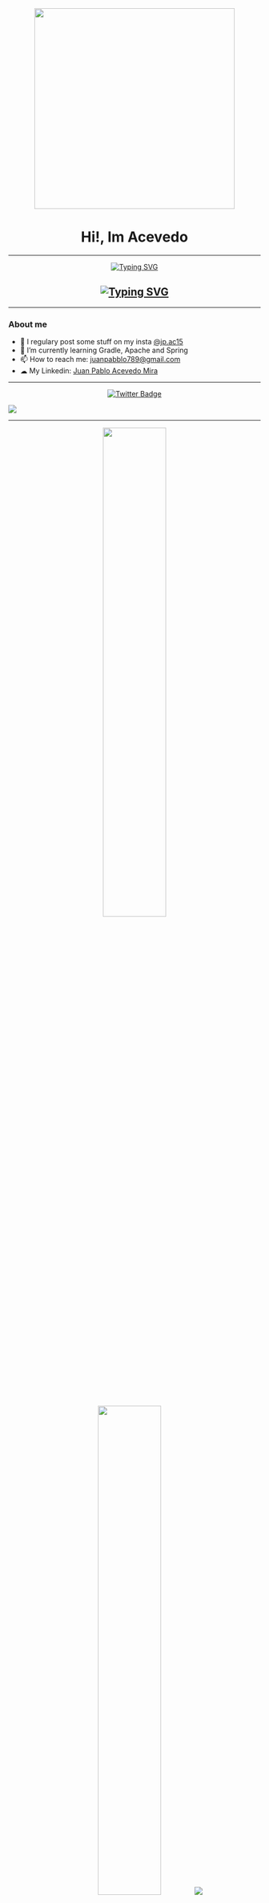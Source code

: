 <div id = "header" align = "center">
    <img src="https://media.giphy.com/media/xTk9ZZvJbApGt3vy3C/giphy.gif" width="400" aling >
    <h1 align = "center"> Hi!, Im Acevedo</h1>
</div>

---

<div id="Typer" align ="center">
    <a href="https://git.io/typing-svg"><img src="https://readme-typing-svg.demolab.com?font=Fira+Code&duration=6000&pause=1000&center=true&vCenter=true&repeat=false&width=435&lines=Studying+systems+engineering..." alt="Typing SVG" /></a>
    <h2 align="center"><a href="https://git.io/typing-svg"><img src="https://readme-typing-svg.demolab.com?font=Fira+Code&duration=6000&pause=1000&center=true&vCenter=true&width=435&lines=at+ICESI+university;8th+semester" alt="Typing SVG" /></a></h2>
</div>

---

### About me 

 - 📸 I regulary post some stuff on my insta [@jp.ac15](https://www.instagram.com/jp.ac15/)
 - 🌱 I’m currently learning Gradle, Apache and Spring
 - 📫 How to reach me: juanpabblo789@gmail.com
 - ☁ My Linkedin: [Juan Pablo Acevedo Mira](https://www.linkedin.com/in/juan-pablo-acevedo-mira-62b019190/)

---

<div id ="badges" align ="center">
    <a href="https://twitter.com/juanpabblo18" align ="center">
        <img src="https://img.shields.io/twitter/follow/juanpabblo18?color=blue&logo=twitter&style=for-the-badge" alt="Twitter Badge">
    </a>
</div>

![](https://komarev.com/ghpvc/?username=juanpabblo16&label=PROFILE+VIEWS)
    

---


<p align="center">
  <img height="50%" width="auto" src ="https://github-readme-stats.vercel.app/api?username=juanpabblo16&show_icons=true&count_private=true&theme=darcula&hide_border=true&hide=issues,contribs&bg_color=00000000">
  <img height="50%" width="auto" src ="https://github-readme-stats.vercel.app/api/top-langs/?username=juanpabblo16&layout=compact&hide_border=true&theme=dark&bg_color=00000000&langs_count=6&hide=jupyter%20notebook,tex,css,php&exclude_repo=Pacman-AI">
  <img src ="https://github-readme-streak-stats.herokuapp.com?user=juanpabblo16&theme=darcula&hide_border=true&background=FFFFFF00">
  <br>
  <br>
  <a href="https://www.buymeacoffee.com/juanpabblo3"> <img align="center" src="https://cdn.buymeacoffee.com/buttons/v2/default-orange.png" height="50" width="210" alt="aveek.saha" /></a>
</p>

<!-- <p align="center">
  <img align="left" src ="https://github-readme-stats.vercel.app/api/pin/?username=juanpabblo16&repo=ytdx">
  <img align="right" src ="https://github-readme-stats.vercel.app/api/pin/?username=juanpabblo16&repo=pixel-weather">
</p> -->


---
### Languajes and Frameworks

![My Skills](https://skillicons.dev/icons?i=java,py,nodejs,spring,gradle,maven,mysql,postman,scala,react,js,html,css,materialui,nextjs)

## Tools

![My Tools](https://skillicons.dev/icons?i=ps,ae,idea,linkedin,vscode,eclipse,git,github,gitlab,discord)

---

### Trends:

<p align="center">
    
![GitHub Trends SVG](https://api.githubtrends.io/user/svg/juanpabblo16/repos?time_range=one_year&include_private=True&group=private&loc_metric=changed&theme=dark)

</p>


---
